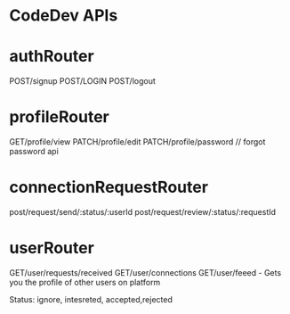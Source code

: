 # CodeDev APIs


# authRouter
POST/signup
POST/LOGIN
POST/logout

# profileRouter
GET/profile/view
PATCH/profile/edit
PATCH/profile/password // forgot password api

# connectionRequestRouter
post/request/send/:status/:userId
post/request/review/:status/:requestId


# userRouter
GET/user/requests/received
GET/user/connections
GET/user/feeed - Gets you the profile of other users on platform





Status: ignore, intesreted, accepted,rejected

